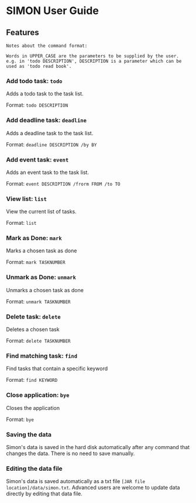# SIMON User Guide

## Features 

```
Notes about the command format:

Words in UPPER_CASE are the parameters to be supplied by the user.
e.g. in 'todo DESCRIPTION', DESCRIPTION is a parameter which can be used as 'todo read book'.
```

### Add todo task: `todo`

Adds a todo task to the task list.

Format: `todo DESCRIPTION`

### Add deadline task: `deadline`

Adds a deadline task to the task list.

Format: `deadline DESCRIPTION /by BY`

### Add event task: `event`

Adds an event task to the task list.

Format: `event DESCRIPTION /frorm FROM /to TO`

### View list: `list`

View the current list of tasks.

Format: `list`

### Mark as Done: `mark`

Marks a chosen task as done

Format: `mark TASKNUMBER`

### Unmark as Done: `unmark`

Unmarks a chosen task as done

Format: `unmark TASKNUMBER`

### Delete task: `delete`

Deletes a chosen task

Format: `delete TASKNUMBER`

### Find matching task: `find`

Find tasks that contain a specific keyword

Format: `find KEYWORD`

### Close application: `bye`

Closes the application

Format: `bye`

### Saving the data

Simon's data is saved in the hard disk automatically after any command that changes the data. There is no need to 
save manually.

### Editing the data file

Simon's data is saved automatically as a txt file `[JAR file location]/data/simon.txt`.  Advanced users are welcome to 
update data directly by editing that data file.